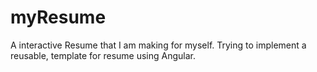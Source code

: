 # myResume
A interactive Resume that I am making for myself. Trying to implement a reusable, template for resume using Angular.
